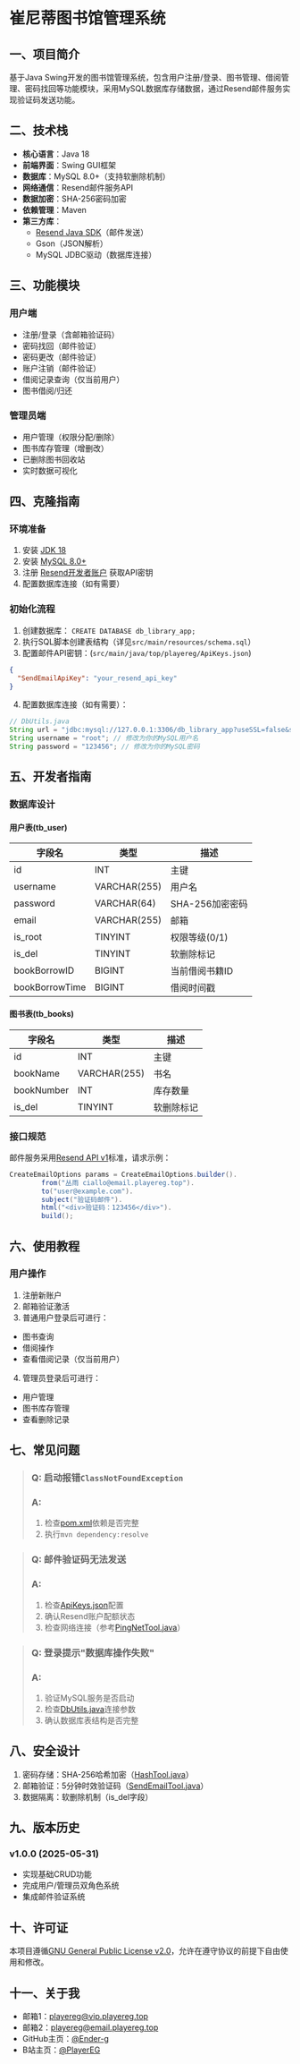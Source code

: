 # 崔尼蒂图书馆管理系统

## 一、项目简介
基于Java Swing开发的图书馆管理系统，包含用户注册/登录、图书管理、借阅管理、密码找回等功能模块，采用MySQL数据库存储数据，通过Resend邮件服务实现验证码发送功能。


## 二、技术栈

- **核心语言**：Java 18
- **前端界面**：Swing GUI框架
- **数据库**：MySQL 8.0+（支持软删除机制）
- **网络通信**：Resend邮件服务API
- **数据加密**：SHA-256密码加密
- **依赖管理**：Maven
- **第三方库**：
  - [Resend Java SDK](https://www.resend.com/docs)（邮件发送）
  - Gson（JSON解析）
  - MySQL JDBC驱动（数据库连接）

## 三、功能模块

### 用户端

- 注册/登录（含邮箱验证码）
- 密码找回（邮件验证）
- 密码更改（邮件验证）
- 账户注销（邮件验证）
- 借阅记录查询（仅当前用户）
- 图书借阅/归还

### 管理员端

- 用户管理（权限分配/删除）
- 图书库存管理（增删改）
- 已删除图书回收站
- 实时数据可视化

## 四、克隆指南

### 环境准备

1. 安装 [JDK 18](https://www.oracle.com/java/technologies/javase/jdk18-archive-downloads.html)
2. 安装 [MySQL 8.0+](https://dev.mysql.com/downloads/mysql/)
3. 注册 [Resend开发者账户](https://resend.com/) 获取API密钥
4. 配置数据库连接（如有需要）

### 初始化流程

1. 创建数据库：
   ```CREATE DATABASE db_library_app;```
2. 执行SQL脚本创建表结构（详见`src/main/resources/schema.sql`）
3. 配置邮件API密钥：(`src/main/java/top/playereg/ApiKeys.json`)

```json
{
  "SendEmailApiKey": "your_resend_api_key"
}
```

4. 配置数据库连接（如有需要）：

```java
// DbUtils.java
String url = "jdbc:mysql://127.0.0.1:3306/db_library_app?useSSL=false&serverTimezone=Asia/Shanghai";
String username = "root"; // 修改为你的MySQL用户名
String password = "123456"; // 修改为你的MySQL密码
```

## 五、开发者指南

### 数据库设计

#### 用户表(tb_user)

| 字段名            | 类型           | 描述          |
|----------------|--------------|-------------|
| id             | INT          | 主键          |
| username       | VARCHAR(255) | 用户名         |
| password       | VARCHAR(64)  | SHA-256加密密码 |
| email          | VARCHAR(255) | 邮箱          |
| is_root        | TINYINT      | 权限等级(0/1)   |
| is_del         | TINYINT      | 软删除标记       |
| bookBorrowID   | BIGINT       | 当前借阅书籍ID    |
| bookBorrowTime | BIGINT       | 借阅时间戳       |

#### 图书表(tb_books)

| 字段名        | 类型           | 描述    |
|------------|--------------|-------|
| id         | INT          | 主键    |
| bookName   | VARCHAR(255) | 书名    |
| bookNumber | INT          | 库存数量  |
| is_del     | TINYINT      | 软删除标记 |

### 接口规范

邮件服务采用[Resend API v1](https://resend.com/docs/api-reference/emails/send-email)标准，请求示例：

```java
CreateEmailOptions params = CreateEmailOptions.builder().
        from("丛雨 ciallo@email.playereg.top").
        to("user@example.com").
        subject("验证码邮件").
        html("<div>验证码：123456</div>").
        build();
```

## 六、使用教程

### 用户操作

1. 注册新账户
2. 邮箱验证激活
3. 普通用户登录后可进行：

- 图书查询
- 借阅操作
- 查看借阅记录（仅当前用户）

4. 管理员登录后可进行：

- 用户管理
- 图书库存管理
- 查看删除记录

## 七、常见问题

>### Q: 启动报错`ClassNotFoundException`
>### A:
>1. 检查[pom.xml](file://D:\IdeaProjects\LibrarySys\pom.xml)依赖是否完整
>2. 执行`mvn dependency:resolve`

>### Q: 邮件验证码无法发送
>### A:
>1. 检查[ApiKeys.json](file://D:\IdeaProjects\LibrarySys\src\main\java\top\playereg\ApiKeys.json)配置
>2. 确认Resend账户配额状态
>3. 检查网络连接（参考[PingNetTool.java](file://D:\IdeaProjects\LibrarySys\src\main\java\top\playereg\sys\utils\PingNetTool.java)）

>### Q: 登录提示"数据库操作失败"
>### A:
>1. 验证MySQL服务是否启动
>2. 检查[DbUtils.java](file://D:\IdeaProjects\LibrarySys\src\main\java\top\playereg\sys\utils\DbUtils.java)连接参数
>3. 确认数据库表结构是否完整

## 八、安全设计

1. 密码存储：SHA-256哈希加密（[HashTool.java](file://D:\IdeaProjects\LibrarySys\src\main\java\top\playereg\sys\utils\HashTool.java)）
2. 邮箱验证：5分钟时效验证码（[SendEmailTool.java](file://D:\IdeaProjects\LibrarySys\src\main\java\top\playereg\sys\utils\SendEmailTool.java)）
3. 数据隔离：软删除机制（is_del字段）

## 九、版本历史

### v1.0.0 (2025-05-31)

- 实现基础CRUD功能
- 完成用户/管理员双角色系统
- 集成邮件验证系统

## 十、许可证

本项目遵循[GNU General Public License v2.0](LICENSE)，允许在遵守协议的前提下自由使用和修改。

## 十一、关于我
- 邮箱1：playereg@vip.playereg.top
- 邮箱2：playereg@email.playereg.top
- GitHub主页：[@Ender-g](https://github.com/ender-g)
- B站主页：[@PlayerEG](https://space.bilibili.com/520500365)